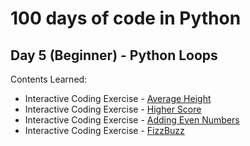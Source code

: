 # 100 days of code in Python

## Day 5 (Beginner) - Python Loops

Contents Learned:

- Interactive Coding Exercise - [Average Height](average_height.py)
- Interactive Coding Exercise - [Higher Score](higher_score.py)
- Interactive Coding Exercise - [Adding Even Numbers](adding_even_numbers.py)
- Interactive Coding Exercise - [FizzBuzz](fizzbuzz.py)
